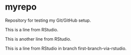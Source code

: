 # myrepo
Repository for testing my Git/GitHub setup.

This is a line from RStudio.

This is another line from RStudio.

This is a line from RStudio in branch first-branch-via-rstudio.